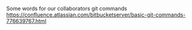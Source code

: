 Some words for our collaborators
git commands https://confluence.atlassian.com/bitbucketserver/basic-git-commands-776639767.html
